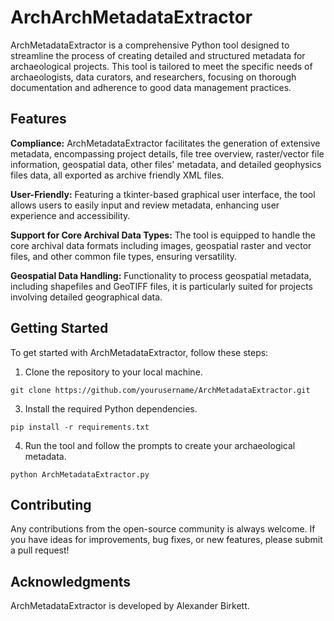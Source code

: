 # ArchArchMetadataExtractor
ArchMetadataExtractor is a comprehensive Python tool designed to streamline the process of creating detailed and structured metadata for archaeological projects. This tool is tailored to meet the specific needs of archaeologists, data curators, and researchers, focusing on thorough documentation and adherence to good data management practices.

## Features
**Compliance:** ArchMetadataExtractor facilitates the generation of extensive metadata, encompassing project details, file tree overview, raster/vector file information, geospatial data, other files' metadata, and detailed geophysics files data, all exported as archive friendly XML files.

**User-Friendly:** Featuring a tkinter-based graphical user interface, the tool allows users to easily input and review metadata, enhancing user experience and accessibility.

**Support for Core Archival Data Types:** The tool is equipped to handle the core archival data formats including images, geospatial raster and vector files, and other common file types, ensuring versatility.

**Geospatial Data Handling:** Functionality to process geospatial metadata, including shapefiles and GeoTIFF files, it is particularly suited for projects involving detailed geographical data.

## Getting Started
To get started with ArchMetadataExtractor, follow these steps:

1. Clone the repository to your local machine.
   
```git clone https://github.com/yourusername/ArchMetadataExtractor.git```

3. Install the required Python dependencies.

```pip install -r requirements.txt```

4. Run the tool and follow the prompts to create your archaeological metadata.

```python ArchMetadataExtractor.py```

## Contributing
Any contributions from the open-source community is always welcome. If you have ideas for improvements, bug fixes, or new features, please submit a pull request!

## Acknowledgments
ArchMetadataExtractor is developed by Alexander Birkett.
